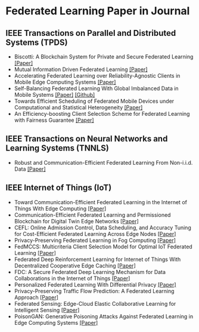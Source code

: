 # Federated Learning Paper in Journal
## IEEE Transactions on Parallel and Distributed Systems (TPDS)

* Biscotti: A Blockchain System for Private and Secure Federated Learning [[Paper]](https://ieeexplore.ieee.org/document/9292450)
* Mutual Information Driven Federated Learning [[Paper]](https://ieeexplore.ieee.org/document/9272656)
* Accelerating Federated Learning over Reliability-Agnostic Clients in Mobile Edge Computing Systems [[Paper]](https://arxiv.org/abs/2007.14374)
* Self-Balancing Federated Learning With Global Imbalanced Data in Mobile Systems [[Paper]](https://ieeexplore.ieee.org/document/9141436) [[Github]](https://github.com/mtang724/Self-Balancing-Federated-Learning)
* Towards Efficient Scheduling of Federated Mobile Devices under Computational and Statistical Heterogeneity [[Paper]](https://arxiv.org/abs/2005.12326)
* An Efficiency-boosting Client Selection Scheme for Federated Learning with Fairness Guarantee [[Paper]](https://arxiv.org/abs/2011.01783)

## IEEE Transactions on Neural Networks and Learning Systems (TNNLS)

* Robust and Communication-Efficient Federated Learning From Non-i.i.d. Data [[Paper]](https://ieeexplore.ieee.org/stamp/stamp.jsp?arnumber=8889996)

## IEEE Internet of Things (IoT)

* Toward Communication-Efficient Federated Learning in the Internet of Things With Edge Computing [[Paper]](https://ieeexplore.ieee.org/document/9094218)
* Communication-Efficient Federated Learning and Permissioned Blockchain for Digital Twin Edge Networks [[Paper]](https://ieeexplore.ieee.org/document/9164912)
* CEFL: Online Admission Control, Data Scheduling, and Accuracy Tuning for Cost-Efficient Federated Learning Across Edge Nodes [[Paper]](https://ieeexplore.ieee.org/document/9051991)
* Privacy-Preserving Federated Learning in Fog Computing [[Paper]](https://ieeexplore.ieee.org/document/9066956)
* FedMCCS: Multicriteria Client Selection Model for Optimal IoT Federated Learning [[Paper]](https://ieeexplore.ieee.org/document/9212434)
* Federated Deep Reinforcement Learning for Internet of Things With Decentralized Cooperative Edge Caching [[Paper]](https://ieeexplore.ieee.org/document/9062302)
* FDC: A Secure Federated Deep Learning Mechanism for Data Collaborations in the Internet of Things [[Paper]](https://ieeexplore.ieee.org/document/8960348)
* Personalized Federated Learning With Differential Privacy [[Paper]](https://ieeexplore.ieee.org/document/9082603)
* Privacy-Preserving Traffic Flow Prediction: A Federated Learning Approach [[Paper]](https://arxiv.org/abs/2003.08725)
* Federated Sensing: Edge-Cloud Elastic Collaborative Learning for Intelligent Sensing [[Paper]](https://ieeexplore.ieee.org/document/9328824)
* PoisonGAN: Generative Poisoning Attacks Against Federated Learning in Edge Computing Systems [[Paper]](https://ieeexplore.ieee.org/document/9194010)